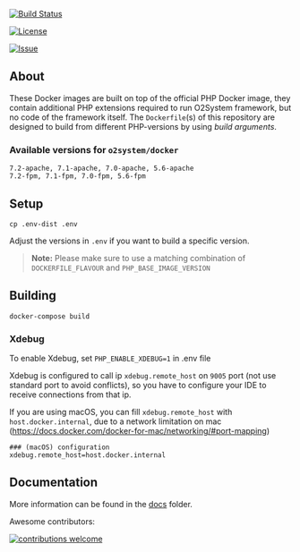 [![Build Status](https://travis-ci.org/o2system/docker.svg?branch=master)](https://travis-ci.org/o2system/docker)

[![License](https://img.shields.io/github/license/o2system/docker.svg)](https://img.shields.io/github/license/o2system/docker.svg)

[![Issue](https://img.shields.io/github/issues/badges/shields.svg)](https://github.com/o2system/docker)

## About

These Docker images are built on top of the official PHP Docker image, they contain additional PHP extensions required to run O2System framework, but no code of the framework itself.
The `Dockerfile`(s) of this repository are designed to build from different PHP-versions by using *build arguments*.

### Available versions for `o2system/docker`

```
7.2-apache, 7.1-apache, 7.0-apache, 5.6-apache
7.2-fpm, 7.1-fpm, 7.0-fpm, 5.6-fpm
```

## Setup

    cp .env-dist .env

Adjust the versions in `.env` if you want to build a specific version.

> **Note:** Please make sure to use a matching combination of `DOCKERFILE_FLAVOUR` and `PHP_BASE_IMAGE_VERSION`


## Building

    docker-compose build


### Xdebug

To enable Xdebug, set `PHP_ENABLE_XDEBUG=1` in .env file

Xdebug is configured to call ip `xdebug.remote_host` on `9005` port (not use standard port to avoid conflicts),
so you have to configure your IDE to receive connections from that ip.

If you are using macOS, you can fill `xdebug.remote_host` with `host.docker.internal`, due to a network limitation on mac (https://docs.docker.com/docker-for-mac/networking/#port-mapping)

    ### (macOS) configuration
    xdebug.remote_host=host.docker.internal

## Documentation

More information can be found in the [docs](/docs) folder.

     
Awesome contributors:

<a href="http://o2system.id/contributing"><img src="https://img.shields.io/badge/contributions-welcome-brightgreen.svg?style=flat" alt="contributions welcome"></a>
